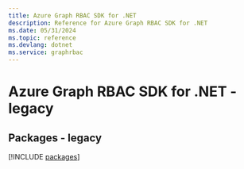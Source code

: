 ```yaml
---
title: Azure Graph RBAC SDK for .NET
description: Reference for Azure Graph RBAC SDK for .NET
ms.date: 05/31/2024
ms.topic: reference
ms.devlang: dotnet
ms.service: graphrbac
---
```

# Azure Graph RBAC SDK for .NET - legacy
## Packages - legacy
[!INCLUDE [packages](graph-rbac-index.md)]